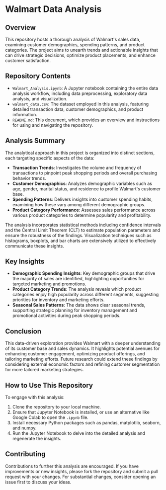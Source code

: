 # Walmart Data Analysis

## Overview
This repository hosts a thorough analysis of Walmart's sales data, examining customer demographics, spending patterns, and product categories. The project aims to unearth trends and actionable insights that can drive strategic decisions, optimize product placements, and enhance customer satisfaction.

## Repository Contents
- `Walmart_Analysis.ipynb`: A Jupyter notebook containing the entire data analysis workflow, including data preprocessing, exploratory data analysis, and visualization.
- `walmart_data.csv`: The dataset employed in this analysis, featuring detailed transaction data, customer demographics, and product information.
- `README.md`: This document, which provides an overview and instructions for using and navigating the repository.

## Analysis Summary
The analytical approach in this project is organized into distinct sections, each targeting specific aspects of the data:
- **Transaction Trends**: Investigates the volume and frequency of transactions to pinpoint peak shopping periods and overall purchasing behavior trends.
- **Customer Demographics**: Analyzes demographic variables such as age, gender, marital status, and residence to profile Walmart's customer base.
- **Spending Patterns**: Delivers insights into customer spending habits, examining how these vary among different demographic groups.
- **Product Category Performance**: Assesses sales performance across various product categories to determine popularity and profitability.

The analysis incorporates statistical methods including confidence intervals and the Central Limit Theorem (CLT) to estimate population parameters and ensure the robustness of the findings. Visualization techniques such as histograms, boxplots, and bar charts are extensively utilized to effectively communicate these insights.

## Key Insights
- **Demographic Spending Insights**: Key demographic groups that drive the majority of sales are identified, highlighting opportunities for targeted marketing and promotions.
- **Product Category Trends**: The analysis reveals which product categories enjoy high popularity across different segments, suggesting priorities for inventory and marketing efforts.
- **Seasonal Sales Patterns**: The data shows clear seasonal trends, supporting strategic planning for inventory management and promotional activities during peak shopping periods.

## Conclusion
This data-driven exploration provides Walmart with a deeper understanding of its customer base and sales dynamics. It highlights potential avenues for enhancing customer engagement, optimizing product offerings, and tailoring marketing efforts. Future research could extend these findings by considering external economic factors and refining customer segmentation for more tailored marketing strategies.

## How to Use This Repository
To engage with this analysis:
1. Clone the repository to your local machine.
2. Ensure that Jupyter Notebook is installed, or use an alternative like Google Colab to open the `.ipynb` file.
3. Install necessary Python packages such as pandas, matplotlib, seaborn, and numpy.
4. Run the Jupyter Notebook to delve into the detailed analysis and regenerate the insights.

## Contributing
Contributions to further this analysis are encouraged. If you have improvements or new insights, please fork the repository and submit a pull request with your changes. For substantial changes, consider opening an issue first to discuss your ideas.
